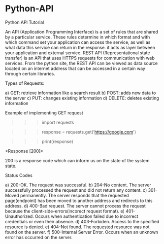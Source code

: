 # Python-API
Python API Tutorial

An API (Application Programming Interface) is a set of rules that are shared by a particular service. These rules determine in which format and with which command set your application can access the service, as well as what data this service can return in the response. it acts as layer between your application and external service.
REST API (Representational state transfer) is an API that uses HTTPS requests for communication with web services.
From the python site, the REST API can be viewed as data source located on an internet address that can be accessed in a certain way through certain libraries.

Types of Requests:

a) GET: retrieve information like a search result
b) POST: adds new data to the server
c) PUT: changes existing information
d) DELETE: deletes existing information

Example of implementing GET request

>>> import requests

>>> response = requests.get('https://google.com') 

>>> print(response)

<Response [200]>

200 is a response code which can inform us on the state of the system state.

Status Codes

a) 200-OK. The request was successful.
b) 204-No content. The server successfully processed the request and did not return any content.
c) 301-Moved permanently. The server responds that the requested page(endpoint) has been moved to another address and redirects to this address.
d) 400-Bad request. The server cannot process the request because the client-side-errors(incorect request format).
e) 401-Unauthorized. Occurs when authentication failed due to incorrect credentials or even their absence.
d) 403-Forbiden. Access to the specified resource is denied.
e) 404-Not found. The requested resource was not found on the server.
f) 500-Internal Server Error. Occurs when an unknown error has occurred on the server.





